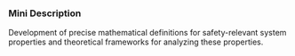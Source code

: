 ### Mini Description

Development of precise mathematical definitions for safety-relevant system properties and theoretical frameworks for analyzing these properties.

